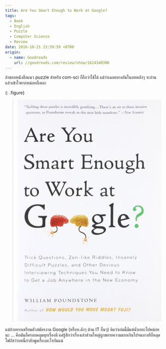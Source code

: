 ```yaml
---
title: Are You Smart Enough to Work at Google?
tags:
  - Book
  - English
  - Puzzle
  - Computer Science
  - Review
date: 2016-10-21 23:59:59 +0700
origin:
  - name: Goodreads
    url: //goodreads.com/review/show/1624340306
---
```


ถ้าชอบหนังสือแนว puzzle สำหรับ com-sci ก็ถือว่าใช้ได้ แม้ว่าเฉลยบางอันในบทหลังๆ จะอ่านแล้วเข้าใจยากหน่อยก็เหอะ

{: .figure}
> ![](/images/book/are-you-smart-enough-to-work-at-google.jpg)

แต่ถ้าอยากเตรียมตัวสมัครงาน Google (หรือบ.ดังๆ ด้าน IT อื่นๆ) คิดว่าเล่มนี้มีแต่น้ำเยอะไปหน่อยนะ ... คือมันก็ครอบคลุมทุกเรื่องดี แค่รู้สึกว่าเรื่องเล่าส่วนใหญ่ถูกขยายความมากเกินไปจนบางทีก็หลุดโฟกัสว่าบทนี้กำลังพูดเรื่องอะไรกันแน่